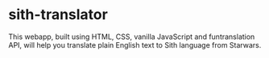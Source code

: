 # sith-translator
This webapp, built using HTML, CSS, vanilla JavaScript and funtranslation API, will help you translate plain English text to Sith language from Starwars.
